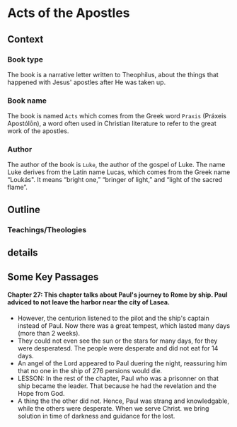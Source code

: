 # Acts of the Apostles

## Context
### Book type
The book is a narrative letter written to Theophilus, about the things that happened with Jesus' apostles after He was taken up. 

### Book name
The book is named `Acts` which comes from the Greek word `Praxis` (Práxeis Apostólōn), a word often used in Christian literature to refer to the great work of the apostles.


### Author
The author of the book is `Luke`, the author of the gospel of Luke.
The name Luke derives from the Latin name Lucas, which comes from the Greek name “Loukás". It means  “bright one,” “bringer of light,” and “light of the sacred flame”.

## Outline
### Teachings/Theologies

## details

## Some Key Passages

#### **Chapter 27**: This chapter talks about Paul's journey to Rome by ship. Paul adviced to not leave the harbor near the city of Lasea.
- However, the centurion listened to the pilot and the ship's captain instead of Paul. Now there was a great tempest, which lasted many days (more than 2 weeks).
- They could not even see the sun or the stars for many days, for they were desperatesd. The people were desperate and did not eat for 14 days.
- An angel of the Lord appeared to Paul duering the night, reassuring him that no one in the ship of 276 persions would die.
- LESSON: In the rest of the chapter, Paul who was a prisonner on that ship became the leader. That because he had the revelation and the Hope from God.
- A thing the the other did not. Hence, Paul was strang and knowledgable, while the others were desperate. 
When we serve Christ. we bring solution in time of darkness and guidance for the lost.
